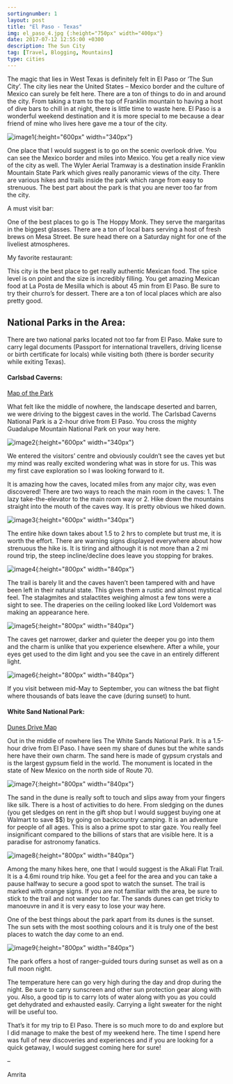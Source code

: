 ```yaml
---
sortingnumber: 1
layout: post
title: "El Paso - Texas"
img: el_paso_4.jpg {:height="750px" width="400px"}
date: 2017-07-12 12:55:00 +0300
description: The Sun City
tag: [Travel, Blogging, Mountains]
type: cities
---
```


The magic that lies in West Texas is definitely felt in El Paso or ‘The Sun City’. The city lies near the United States – Mexico border and the culture of Mexico can surely be felt here. There are a ton of things to do in and around the city. From taking a tram to the top of Franklin mountain to having a host of dive bars to chill in at night, there is little time to waste here. El Paso is a wonderful weekend destination and it is more special to me because a dear friend of mine who lives here gave me a tour of the city.

![image1]({{site.baseurl}}/assets/img/el_paso_1.jpg){:height="600px" width="340px"}

One place that I would suggest is to go on the scenic overlook drive. You can see the Mexico border and miles into Mexico. You get a really nice view of the city as well.  The Wyler Aerial Tramway is a destination inside Franklin Mountain State Park which gives really panoramic views of the city. There are various hikes and trails inside the park which range from easy to strenuous. The best part about the park is that you are never too far from the city.

A must visit bar:

One of the best places to go is The Hoppy Monk. They serve the margaritas in the biggest glasses. There are a ton of local bars serving a host of fresh brews on Mesa Street. Be sure head there on a Saturday night for one of the liveliest atmospheres.

My favorite restaurant:

This city is the best place to get really authentic Mexican food. The spice level is on point and the size is incredibly filling. You get amazing Mexican food at La Posta de Mesilla which is about 45 min from El Paso. Be sure to try their churro’s for dessert. There are a ton of local places which are also pretty good.

## National Parks in the Area:

There are two national parks located not too far from El Paso. Make sure to carry legal documents (Passport for international travellers, driving license or birth certificate for locals) while visiting both (there is border security while exiting Texas).

#### Carlsbad Caverns:

[Map of the Park](https://www.nps.gov/cave/planyourvisit/upload/cave_map.pdf)

What felt like the middle of nowhere, the landscape deserted and barren, we were driving to the biggest caves in the world. The Carlsbad Caverns National Park is a 2-hour drive from El Paso. You cross the mighty Guadalupe Mountain National Park on your way here.

![image2]({{site.baseurl}}/assets/img/el_paso_2.jpg){:height="600px" width="340px"}

We entered the visitors’ centre and obviously couldn’t see the caves yet but my mind was really excited wondering what was in store for us. This was my first cave exploration so I was looking forward to it.

It is amazing how the caves, located miles from any major city, was even discovered! There are two ways to reach the main room in the caves: 1. The lazy take-the-elevator to the main room way or 2. Hike down the mountains straight into the mouth of the caves way. It is pretty obvious we hiked down.

![image3]({{site.baseurl}}/assets/img/el_paso_3.jpg){:height="600px" width="340px"}

The entire hike down takes about 1.5 to 2 hrs to complete but trust me, it is worth the effort. There are warning signs displayed everywhere about how strenuous the hike is. It is tiring and although it is not more than a 2 mi round trip, the steep incline/decline does leave you stopping for brakes.

![image4]({{site.baseurl}}/assets/img/el_paso_4.jpg){:height="800px" width="840px"}

The trail is barely lit and the caves haven’t been tampered with and have been left in their natural state. This gives them a rustic and almost mystical feel. The stalagmites and stalactites weighing almost a few tons were a sight to see. The draperies on the ceiling looked like Lord Voldemort was making an appearance here.

![image5]({{site.baseurl}}/assets/img/el_paso_5.jpg){:height="800px" width="840px"}

The caves get narrower, darker and quieter the deeper you go into them and the charm is unlike that you experience elsewhere. After a while, your eyes get used to the dim light and you see the cave in an entirely different light.

![image6]({{site.baseurl}}/assets/img/el_paso_6.jpg){:height="800px" width="840px"}

If you visit between mid-May to September, you can witness the bat flight where thousands of bats leave the cave (during sunset) to hunt.

#### White Sand National Park:

[Dunes Drive Map](https://www.nps.gov/whsa/planyourvisit/upload/Dunes_Drive_Map_8_11_16_-870KB_PDF.pdf)

Out in the middle of nowhere lies The White Sands National Park. It is a 1.5-hour drive from El Paso. I have seen my share of dunes but the white sands here have their own charm. The sand here is made of gypsum crystals and is the largest gypsum field in the world. The monument is located in the state of New Mexico on the north side of Route 70.

![image7]({{site.baseurl}}/assets/img/el_paso_7.jpg){:height="800px" width="840px"}

The sand in the dune is really soft to touch and slips away from your fingers like silk. There is a host of activities to do here. From sledging on the dunes (you get sledges on rent in the gift shop but I would suggest buying one at Walmart to save $$) by going on backcountry camping. It is an adventure for people of all ages. This is also a prime spot to star gaze. You really feel insignificant compared to the billions of stars that are visible here. It is a paradise for astronomy fanatics.

![image8]({{site.baseurl}}/assets/img/el_paso_8.jpg){:height="800px" width="840px"}

Among the many hikes here, one that I would suggest is the Alkali Flat Trail. It is a 4.6mi round trip hike. You get a feel for the area and you can take a pause halfway to secure a good spot to watch the sunset. The trail is marked with orange signs. If you are not familiar with the area, be sure to stick to the trail and not wander too far. The sands dunes can get tricky to manoeuvre in and it is very easy to lose your way here.


One of the best things about the park apart from its dunes is the sunset. The sun sets with the most soothing colours and it is truly one of the best places to watch the day come to an end.

![image9]({{site.baseurl}}/assets/img/el_paso_9.jpg){:height="800px" width="840px"}

The park offers a host of ranger-guided tours during sunset as well as on a full moon night.

The temperature here can go very high during the day and drop during the night. Be sure to carry sunscreen and other sun protection gear along with you. Also, a good tip is to carry lots of water along with you as you could get dehydrated and exhausted easily. Carrying a light sweater for the night will be useful too.

That’s it for my trip to El Paso. There is so much more to do and explore but I did manage to make the best of my weekend here. The time I spend here was full of new discoveries and experiences and if you are looking for a quick getaway, I would suggest coming here for sure!

–

Amrita

